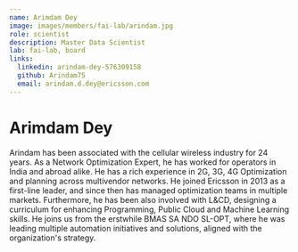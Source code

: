 ```yaml
---
name: Arimdam Dey
image: images/members/fai-lab/arindam.jpg
role: scientist
description: Master Data Scientist
lab: fai-lab, board 
links:
  linkedin: arindam-dey-576309158
  github: Arindam75
  email: arindam.d.dey@ericsson.com
---
```


# Arimdam Dey

Arindam has been associated with the cellular wireless industry for 24 years. As a Network Optimization Expert, he has worked for operators in India and abroad alike. He has a rich experience in 2G, 3G, 4G Optimization and planning across multivendor networks. He joined Ericsson in 2013 as a first-line leader, and since then has managed optimization teams in multiple markets.  Furthermore, he has been also involved with L&CD, designing a curriculum for enhancing Programming, Public Cloud and Machine Learning skills. He joins us from the erstwhile BMAS SA NDO SL-OPT, where he was leading multiple automation initiatives and solutions, aligned with the organization's strategy.
